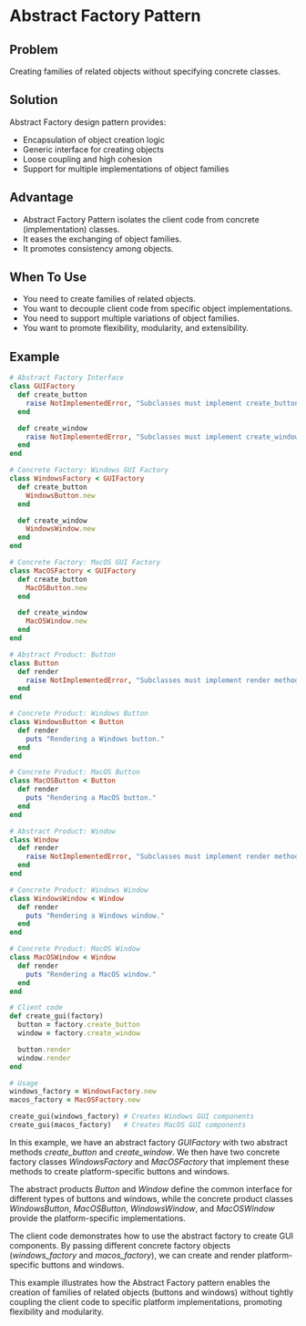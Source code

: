 # Abstract Factory Pattern

## Problem
Creating families of related objects without specifying concrete classes.

## Solution
Abstract Factory design pattern provides:
- Encapsulation of object creation logic
- Generic interface for creating objects
- Loose coupling and high cohesion
- Support for multiple implementations of object families

## Advantage
- Abstract Factory Pattern isolates the client code from concrete (implementation) classes.
- It eases the exchanging of object families.
- It promotes consistency among objects.

## When To Use
- You need to create families of related objects.
- You want to decouple client code from specific object implementations.
- You need to support multiple variations of object families.
- You want to promote flexibility, modularity, and extensibility.

## Example
```ruby
# Abstract Factory Interface
class GUIFactory
  def create_button
    raise NotImplementedError, "Subclasses must implement create_button method"
  end

  def create_window
    raise NotImplementedError, "Subclasses must implement create_window method"
  end
end

# Concrete Factory: Windows GUI Factory
class WindowsFactory < GUIFactory
  def create_button
    WindowsButton.new
  end

  def create_window
    WindowsWindow.new
  end
end

# Concrete Factory: MacOS GUI Factory
class MacOSFactory < GUIFactory
  def create_button
    MacOSButton.new
  end

  def create_window
    MacOSWindow.new
  end
end

# Abstract Product: Button
class Button
  def render
    raise NotImplementedError, "Subclasses must implement render method"
  end
end

# Concrete Product: Windows Button
class WindowsButton < Button
  def render
    puts "Rendering a Windows button."
  end
end

# Concrete Product: MacOS Button
class MacOSButton < Button
  def render
    puts "Rendering a MacOS button."
  end
end

# Abstract Product: Window
class Window
  def render
    raise NotImplementedError, "Subclasses must implement render method"
  end
end

# Concrete Product: Windows Window
class WindowsWindow < Window
  def render
    puts "Rendering a Windows window."
  end
end

# Concrete Product: MacOS Window
class MacOSWindow < Window
  def render
    puts "Rendering a MacOS window."
  end
end

# Client code
def create_gui(factory)
  button = factory.create_button
  window = factory.create_window

  button.render
  window.render
end

# Usage
windows_factory = WindowsFactory.new
macos_factory = MacOSFactory.new

create_gui(windows_factory) # Creates Windows GUI components
create_gui(macos_factory)   # Creates MacOS GUI components
```

In this example, we have an abstract factory *GUIFactory* with two abstract methods *create_button* and *create_window*.
We then have two concrete factory classes *WindowsFactory* and *MacOSFactory* that implement these methods to create platform-specific buttons and windows.

The abstract products *Button* and *Window* define the common interface for different types of buttons and windows, while the concrete product classes *WindowsButton*, *MacOSButton*, *WindowsWindow*, and *MacOSWindow* provide the platform-specific implementations.

The client code demonstrates how to use the abstract factory to create GUI components. By passing different concrete factory objects (*windows_factory* and *macos_factory*), we can create and render platform-specific buttons and windows.

This example illustrates how the Abstract Factory pattern enables the creation of families of related objects (buttons and windows) without tightly coupling the client code to specific platform implementations, promoting flexibility and modularity.
